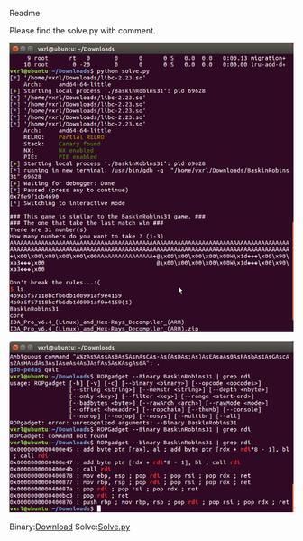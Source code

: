 Readme

Please find the solve.py with comment.

![alt text](solve.png)

![alt text](solve2.png)

Binary:[Download](BaskinRobins31)
Solve:[Solve.py](solve.py)
